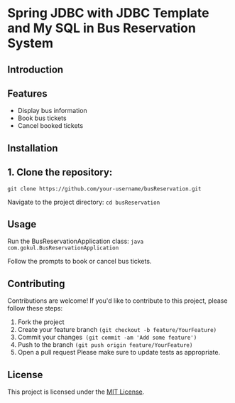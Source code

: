 # Spring JDBC with JDBC Template and My SQL in Bus Reservation System 

## Introduction


## Features

- Display bus information
- Book bus tickets
- Cancel booked tickets

## Installation

## 1. Clone the repository:

`
git clone https://github.com/your-username/busReservation.git
`

Navigate to the project directory:
`
cd busReservation
`


## Usage
Run the BusReservationApplication class:
`
java com.gokul.BusReservationApplication
`

Follow the prompts to book or cancel bus tickets.
## Contributing
Contributions are welcome! If you'd like to contribute to this project, please follow these steps:

1. Fork the project
2. Create your feature branch `(git checkout -b feature/YourFeature)`
3. Commit your changes` (git commit -am 'Add some feature')`
4. Push to the branch `(git push origin feature/YourFeature)`
5. Open a pull request
Please make sure to update tests as appropriate.

## License
This project is licensed under the [MIT License](https://github.com/gokulgajapathi/BusReservation/blob/main/LICENSE).
